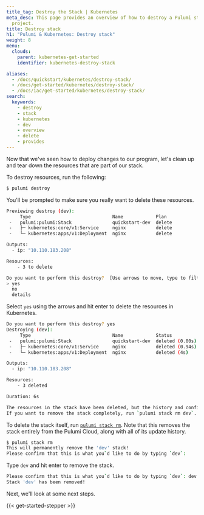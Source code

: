 ```yaml
---
title_tag: Destroy the Stack | Kubernetes
meta_desc: This page provides an overview of how to destroy a Pulumi stack of a Kubernetes
  project.
title: Destroy stack
h1: "Pulumi & Kubernetes: Destroy stack"
weight: 8
menu:
  clouds:
    parent: kubernetes-get-started
    identifier: kubernetes-destroy-stack

aliases:
  - /docs/quickstart/kubernetes/destroy-stack/
  - /docs/get-started/kubernetes/destroy-stack/
  - /docs/iac/get-started/kubernetes/destroy-stack/
search:
  keywords:
    - destroy
    - stack
    - kubernetes
    - dev
    - overview
    - delete
    - provides
---
```


Now that we've seen how to deploy changes to our program, let's clean up and tear down the resources that are part of our stack.

To destroy resources, run the following:

```bash
$ pulumi destroy
```

You'll be prompted to make sure you really want to delete these resources.

```bash
Previewing destroy (dev):
     Type                              Name            Plan
 -   pulumi:pulumi:Stack               quickstart-dev  delete
 -   ├─ kubernetes:core/v1:Service     nginx           delete
 -   └─ kubernetes:apps/v1:Deployment  nginx           delete

Outputs:
  - ip: "10.110.183.208"

Resources:
    - 3 to delete

Do you want to perform this destroy?  [Use arrows to move, type to filter]
> yes
  no
  details
```

Select `yes` using the arrows and hit enter to delete the resources in Kubernetes.

```bash
Do you want to perform this destroy? yes
Destroying (dev):
     Type                              Name            Status
 -   pulumi:pulumi:Stack               quickstart-dev  deleted (0.00s)
 -   ├─ kubernetes:core/v1:Service     nginx           deleted (0.94s)
 -   └─ kubernetes:apps/v1:Deployment  nginx           deleted (4s)

Outputs:
  - ip: "10.110.183.208"

Resources:
    - 3 deleted

Duration: 6s

The resources in the stack have been deleted, but the history and configuration associated with the stack are still maintained.
If you want to remove the stack completely, run `pulumi stack rm dev`.
```

To delete the stack itself, run [`pulumi stack rm`](/docs/cli/commands/pulumi_stack_rm). Note that this removes the stack
entirely from the Pulumi Cloud, along with all of its update history.

```bash
$ pulumi stack rm
This will permanently remove the 'dev' stack!
Please confirm that this is what you`d like to do by typing `dev`:
```

Type `dev` and hit enter to remove the stack.

```bash
Please confirm that this is what you`d like to do by typing `dev`: dev
Stack 'dev' has been removed!
```

Next, we'll look at some next steps.

{{< get-started-stepper >}}
